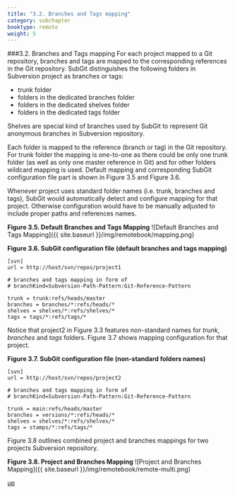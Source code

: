 ```yaml
---
title: "3.2. Branches and Tags mapping"
category: subchapter
booktype: remote
weight: 5
---
```


###3.2. Branches and Tags mapping
For each project mapped to a Git repository, branches and tags are mapped to the corresponding references in the Git repository. SubGit distinguishes the following folders in Subversion project as branches or tags:

+ trunk folder
+ folders in the dedicated branches folder
+ folders in the dedicated shelves folder
+ folders in the dedicated tags folder

Shelves are special kind of branches used by SubGit to represent Git anonymous branches in Subversion repository.

Each folder is mapped to the reference (branch or tag) in the Git repository. For trunk folder the mapping is one-to-one as there could be only one trunk folder (as well as only one master reference in Git) and for other folders wildcard mapping is used. Default mapping and corresponding SubGit configuration file part is shown in Figure 3.5 and Figure 3.6.

Whenever project uses standard folder names (i.e. trunk, branches and tags), SubGit would automatically detect and configure mapping for that project. Otherwise configuration would have to be manually adjusted to include proper paths and references names.

**Figure 3.5. Default Branches and Tags Mapping**
![Default Branches and Tags Mapping]({{ site.baseurl }}/img/remotebook/mapping.png)

**Figure 3.6. SubGit configuration file (default branches and tags mapping)**

    [svn]
    url = http://host/svn/repos/project1

    # branches and tags mapping in form of
    # branchKind=Subversion-Path-Pattern:Git-Reference-Pattern

    trunk = trunk:refs/heads/master
    branches = branches/*:refs/heads/*
    shelves = shelves/*:refs/shelves/*
    tags = tags/*:refs/tags/*

Notice that project2 in Figure 3.3 features non-standard names for *trunk*, *branches* and *tags* folders. Figure 3.7 shows mapping configuration for that project.

**Figure 3.7. SubGit configuration file (non-standard folders names)**

    [svn]
    url = http://host/svn/repos/project2

    # branches and tags mapping in form of
    # branchKind=Subversion-Path-Pattern:Git-Reference-Pattern

    trunk = main:refs/heads/master
    branches = versions/*:refs/heads/*
    shelves = shelves/*:refs/shelves/*
    tags = stamps/*:refs/tags/*

Figure 3.8 outlines combined project and branches mappings for two projects Subversion repository.

**Figure 3.8. Project and Branches Mapping**
![Project and Branches Mapping]({{ site.baseurl }}/img/remotebook/remote-multi.png)

[up](#up)